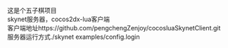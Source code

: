 这是个五子棋项目  
skynet服务器，cocos2dx-lua客户端  
客户端地址https://github.com/pengchengZenjoy/cocosluaSkynetClient.git  
服务器运行方式./skynet examples/config.login  
